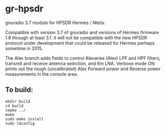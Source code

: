 gr-hpsdr
========

gnuradio 3.7 module for HPSDR Hermes / Metis.

Compatible with version 3.7 of gnuradio and versions of Hermes firmware 1.8 through at least 3.1. It will not be compatible with the new HPSDR protocol under development that could be released for Hermes perhaps sometime in 2015.

The Alex branch adds fields to control Alexaries (Alex) LPF and HPF filters, transmit and receive antenna selection, and 6m LNA. Verbose mode ON prints out the rough (uncalibrated) Alex Forward power and Reverse power measurements in the console area.



To build:
---------

    mkdir build 
    cd build 
    cmake ../ 
    make 
    sudo make install 
    sudo ldconfig 


